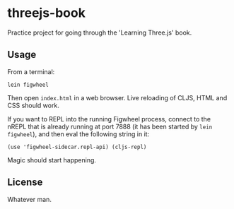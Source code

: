 # threejs-book

Practice project for going through the 'Learning Three.js' book.

## Usage

From a terminal:

	lein figwheel

Then open `index.html` in a web browser. Live reloading of CLJS, HTML and CSS should work.

If you want to REPL into the running Figwheel process, connect to the nREPL that is already running at port 7888 (it has been started by `lein figwheel`), and then eval the following string in it:

	(use 'figwheel-sidecar.repl-api) (cljs-repl)

Magic should start happening.

## License

Whatever man.
